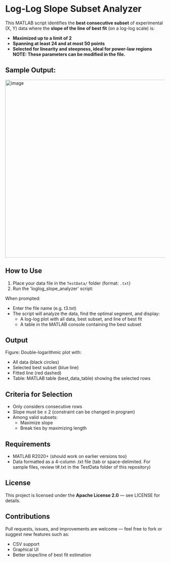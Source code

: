 # Log-Log Slope Subset Analyzer
This MATLAB script identifies the **best consecutive subset** of experimental (X, Y) data where the **slope of the line of best fit** (on a log-log scale) is:
- **Maximized up to a limit of 2**
- **Spanning at least 24 and at most 50 points**
- **Selected for linearity and steepness, ideal for power-law regions**
**NOTE: These parameters can be modified in the file.**

## Sample Output:
<img width="876" height="561" alt="image" src="https://github.com/user-attachments/assets/78e64573-a2d5-466c-8af0-c128fd301c4c" />

## How to Use
1. Place your data file in the `TestData/` folder (format: `.txt`)
2. Run the 'loglog_slope_analyzer' script:
 
When prompted:
- Enter the file name (e.g. t3.txt)
- The script will analyze the data, find the optimal segment, and display:
   - A log-log plot with all data, best subset, and line of best fit
   - A table in the MATLAB console containing the best subset

## Output
Figure: Double-logarithmic plot with:
- All data (black circles)
- Selected best subset (blue line)
- Fitted line (red dashed)
- Table: MATLAB table (best_data_table) showing the selected rows

## Criteria for Selection
- Only considers consecutive rows
- Slope must be ≤ 2 (constraint can be changed in program)
- Among valid subsets:
   - Maximize slope
   - Break ties by maximizing length

## Requirements
- MATLAB R2020+ (should work on earlier versions too)
- Data formatted as a 4-column .txt file (tab or space-delimited. For sample files, review t#.txt in the TestData folder of this repository)

## License
This project is licensed under the **Apache License 2.0** — see LICENSE for details.

## Contributions
Pull requests, issues, and improvements are welcome — feel free to fork or suggest new features such as:
- CSV support
- Graphical UI
- Better slope/line of best fit estimation
